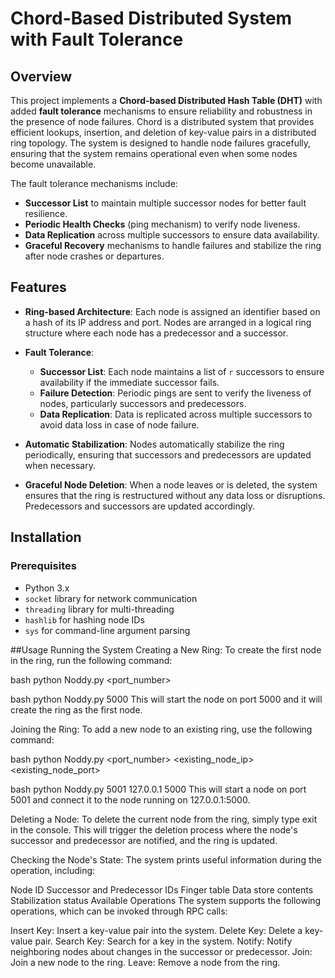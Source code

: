 # Chord-Based Distributed System with Fault Tolerance

## Overview

This project implements a **Chord-based Distributed Hash Table (DHT)** with added **fault tolerance** mechanisms to ensure reliability and robustness in the presence of node failures. Chord is a distributed system that provides efficient lookups, insertion, and deletion of key-value pairs in a distributed ring topology. The system is designed to handle node failures gracefully, ensuring that the system remains operational even when some nodes become unavailable.

The fault tolerance mechanisms include:
- **Successor List** to maintain multiple successor nodes for better fault resilience.
- **Periodic Health Checks** (ping mechanism) to verify node liveness.
- **Data Replication** across multiple successors to ensure data availability.
- **Graceful Recovery** mechanisms to handle failures and stabilize the ring after node crashes or departures.

## Features

- **Ring-based Architecture**: Each node is assigned an identifier based on a hash of its IP address and port. Nodes are arranged in a logical ring structure where each node has a predecessor and a successor.
  
- **Fault Tolerance**: 
  - **Successor List**: Each node maintains a list of `r` successors to ensure availability if the immediate successor fails.
  - **Failure Detection**: Periodic pings are sent to verify the liveness of nodes, particularly successors and predecessors.
  - **Data Replication**: Data is replicated across multiple successors to avoid data loss in case of node failure.
  
- **Automatic Stabilization**: Nodes automatically stabilize the ring periodically, ensuring that successors and predecessors are updated when necessary.

- **Graceful Node Deletion**: When a node leaves or is deleted, the system ensures that the ring is restructured without any data loss or disruptions. Predecessors and successors are updated accordingly.

## Installation

### Prerequisites

- Python 3.x
- `socket` library for network communication
- `threading` library for multi-threading
- `hashlib` for hashing node IDs
- `sys` for command-line argument parsing

##Usage
Running the System
Creating a New Ring: To create the first node in the ring, run the following command:

bash
python Noddy.py <port_number>

bash
python Noddy.py 5000
This will start the node on port 5000 and it will create the ring as the first node.

Joining the Ring: To add a new node to an existing ring, use the following command:

bash
python Noddy.py <port_number> <existing_node_ip> <existing_node_port>

bash
python Noddy.py 5001 127.0.0.1 5000
This will start a node on port 5001 and connect it to the node running on 127.0.0.1:5000.

Deleting a Node: To delete the current node from the ring, simply type exit in the console. This will trigger the deletion process where the node's successor and predecessor are notified, and the ring is updated.

Checking the Node's State: The system prints useful information during the operation, including:

Node ID
Successor and Predecessor IDs
Finger table
Data store contents
Stabilization status
Available Operations
The system supports the following operations, which can be invoked through RPC calls:

Insert Key: Insert a key-value pair into the system.
Delete Key: Delete a key-value pair.
Search Key: Search for a key in the system.
Notify: Notify neighboring nodes about changes in the successor or predecessor.
Join: Join a new node to the ring.
Leave: Remove a node from the ring.

